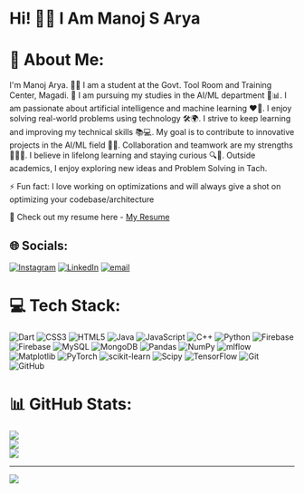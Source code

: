 # Hi! 👋😊 I Am Manoj S Arya

# 💫 About Me:
I'm Manoj Arya. 👨‍🎓 I am a student at the Govt. Tool Room and Training Center, Magadi. 🏫 I am pursuing my studies in the AI/ML department 🤖📊. I am passionate about artificial intelligence and machine learning ❤️🧠. I enjoy solving real-world problems using technology 🛠️🌍. I strive to keep learning and improving my technical skills 📚💻. My goal is to contribute to innovative projects in the AI/ML field 🚀✨. Collaboration and teamwork are my strengths 🤝👨‍💻. I believe in lifelong learning and staying curious 🔍🧠. Outside academics, I enjoy exploring new ideas and Problem Solving in Tach.

⚡ Fun fact: I love working on optimizations and will always give a shot on optimizing your codebase/architecture

📑 Check out my resume here - [My Resume](https://github.com/user-attachments/files/23238673/Manoj.S.Arya.Resume.2025.pdf)



## 🌐 Socials:
[![Instagram](https://img.shields.io/badge/Instagram-%23E4405F.svg?logo=Instagram&logoColor=white)](https://instagram.com/https://www.instagram.com/_manojarya_.07) [![LinkedIn](https://img.shields.io/badge/LinkedIn-%230077B5.svg?logo=linkedin&logoColor=white)](https://linkedin.com/in/www.linkedin.com/in/manoj-arya-192b16356) [![email](https://img.shields.io/badge/Email-D14836?logo=gmail&logoColor=white)](mailto:manojarya0207@gmail.com) 

# 💻 Tech Stack:
![Dart](https://img.shields.io/badge/dart-%230175C2.svg?style=for-the-badge&logo=dart&logoColor=white) ![CSS3](https://img.shields.io/badge/css3-%231572B6.svg?style=for-the-badge&logo=css3&logoColor=white) ![HTML5](https://img.shields.io/badge/html5-%23E34F26.svg?style=for-the-badge&logo=html5&logoColor=white) ![Java](https://img.shields.io/badge/java-%23ED8B00.svg?style=for-the-badge&logo=openjdk&logoColor=white) ![JavaScript](https://img.shields.io/badge/javascript-%23323330.svg?style=for-the-badge&logo=javascript&logoColor=%23F7DF1E) ![C++](https://img.shields.io/badge/c++-%2300599C.svg?style=for-the-badge&logo=c%2B%2B&logoColor=white) ![Python](https://img.shields.io/badge/python-3670A0?style=for-the-badge&logo=python&logoColor=ffdd54) ![Firebase](https://img.shields.io/badge/firebase-%23039BE5.svg?style=for-the-badge&logo=firebase) ![Firebase](https://img.shields.io/badge/firebase-a08021?style=for-the-badge&logo=firebase&logoColor=ffcd34) ![MySQL](https://img.shields.io/badge/mysql-4479A1.svg?style=for-the-badge&logo=mysql&logoColor=white) ![MongoDB](https://img.shields.io/badge/MongoDB-%234ea94b.svg?style=for-the-badge&logo=mongodb&logoColor=white) ![Pandas](https://img.shields.io/badge/pandas-%23150458.svg?style=for-the-badge&logo=pandas&logoColor=white) ![NumPy](https://img.shields.io/badge/numpy-%23013243.svg?style=for-the-badge&logo=numpy&logoColor=white) ![mlflow](https://img.shields.io/badge/mlflow-%23d9ead3.svg?style=for-the-badge&logo=numpy&logoColor=blue) ![Matplotlib](https://img.shields.io/badge/Matplotlib-%23ffffff.svg?style=for-the-badge&logo=Matplotlib&logoColor=black) ![PyTorch](https://img.shields.io/badge/PyTorch-%23EE4C2C.svg?style=for-the-badge&logo=PyTorch&logoColor=white) ![scikit-learn](https://img.shields.io/badge/scikit--learn-%23F7931E.svg?style=for-the-badge&logo=scikit-learn&logoColor=white) ![Scipy](https://img.shields.io/badge/SciPy-%230C55A5.svg?style=for-the-badge&logo=scipy&logoColor=%white) ![TensorFlow](https://img.shields.io/badge/TensorFlow-%23FF6F00.svg?style=for-the-badge&logo=TensorFlow&logoColor=white) ![Git](https://img.shields.io/badge/git-%23F05033.svg?style=for-the-badge&logo=git&logoColor=white) ![GitHub](https://img.shields.io/badge/github-%23121011.svg?style=for-the-badge&logo=github&logoColor=white)
# 📊 GitHub Stats:
![](https://github-readme-stats.vercel.app/api?username=Manojarya0207&theme=dark&hide_border=false&include_all_commits=true&count_private=true)<br/>
![](https://nirzak-streak-stats.vercel.app/?user=Manojarya0207&theme=dark&hide_border=false)<br/>
![](https://github-readme-stats.vercel.app/api/top-langs/?username=Manojarya0207&theme=dark&hide_border=false&include_all_commits=true&count_private=true&layout=compact)

---
[![](https://visitcount.itsvg.in/api?id=Manojarya0207&icon=9&color=4)](https://visitcount.itsvg.in)

<!-- Proudly created with GPRM ( https://gprm.itsvg.in ) -->
